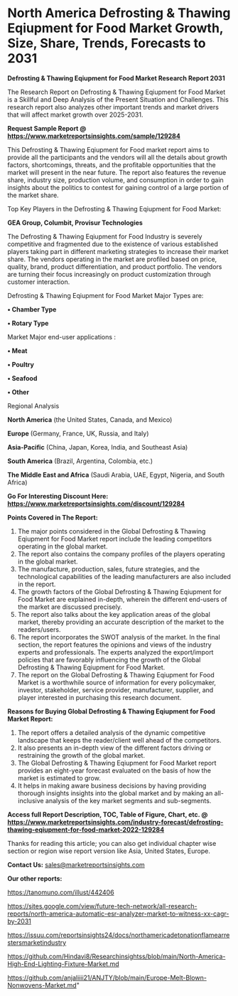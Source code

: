 # North America Defrosting & Thawing Eqiupment for Food Market Growth, Size, Share, Trends, Forecasts to 2031

<strong>Defrosting & Thawing Eqiupment for Food Market Research Report 2031</strong>

The Research Report on Defrosting & Thawing Eqiupment for Food Market is a Skillful and Deep Analysis of the Present Situation and Challenges. This research report also analyzes other important trends and market drivers that will affect market growth over 2025-2031.

<strong>Request Sample Report @ <a href=https://www.marketreportsinsights.com/sample/129284>https://www.marketreportsinsights.com/sample/129284</a></strong>

This Defrosting & Thawing Eqiupment for Food market report aims to provide all the participants and the vendors will all the details about growth factors, shortcomings, threats, and the profitable opportunities that the market will present in the near future. The report also features the revenue share, industry size, production volume, and consumption in order to gain insights about the politics to contest for gaining control of a large portion of the market share.

Top Key Players in the Defrosting & Thawing Eqiupment for Food Market:

<strong>GEA Group, Columbit, Provisur Technologies</strong>

The Defrosting & Thawing Eqiupment for Food Industry is severely competitive and fragmented due to the existence of various established players taking part in different marketing strategies to increase their market share. The vendors operating in the market are profiled based on price, quality, brand, product differentiation, and product portfolio. The vendors are turning their focus increasingly on product customization through customer interaction.

Defrosting & Thawing Eqiupment for Food Market Major Types are:

<strong>• Chamber Type

• Rotary Type</strong>

Market Major end-user applications :

<strong>• Meat

• Poultry

• Seafood

• Other</strong>

Regional Analysis

</u><strong><b>North America</b></strong> (the United States, Canada, and Mexico)

<strong><b>Europe </b></strong>(Germany, France, UK, Russia, and Italy)

<strong><b>Asia-Pacific</b></strong> (China, Japan, Korea, India, and Southeast Asia)

<strong><b>South America</b></strong> (Brazil, Argentina, Colombia, etc.)

<strong><b>The Middle East and Africa</b></strong> (Saudi Arabia, UAE, Egypt, Nigeria, and South Africa)

<strong>Go For Interesting Discount Here: <a href=https://www.marketreportsinsights.com/discount/129284>https://www.marketreportsinsights.com/discount/129284</a></strong>

<strong>Points Covered in The Report:</strong>
<ol>
  <li>The major points considered in the Global Defrosting & Thawing Eqiupment for Food Market report include the leading competitors operating in the global market.</li>
  <li>The report also contains the company profiles of the players operating in the global market.</li>
  <li>The manufacture, production, sales, future strategies, and the technological capabilities of the leading manufacturers are also included in the report.</li>
  <li>The growth factors of the Global Defrosting & Thawing Eqiupment for Food Market are explained in-depth, wherein the different end-users of the market are discussed precisely.</li>
  <li>The report also talks about the key application areas of the global market, thereby providing an accurate description of the market to the readers/users.</li>
  <li>The report incorporates the SWOT analysis of the market. In the final section, the report features the opinions and views of the industry experts and professionals. The experts analyzed the export/import policies that are favorably influencing the growth of the Global Defrosting & Thawing Eqiupment for Food Market.</li>
  <li>The report on the Global Defrosting & Thawing Eqiupment for Food Market is a worthwhile source of information for every policymaker, investor, stakeholder, service provider, manufacturer, supplier, and player interested in purchasing this research document.</li>
</ol>
<strong>Reasons for Buying Global Defrosting & Thawing Eqiupment for Food Market Report:</strong>

<ol>
  <li>The report offers a detailed analysis of the dynamic competitive landscape that keeps the reader/client well ahead of the competitors.</li>
  <li>It also presents an in-depth view of the different factors driving or restraining the growth of the global market.</li>
  <li>The Global Defrosting & Thawing Eqiupment for Food Market report provides an eight-year forecast evaluated on the basis of how the market is estimated to grow.</li>
  <li>It helps in making aware business decisions by having providing thorough insights insights into the global market and by making an all-inclusive analysis of the key market segments and sub-segments.</li>
</ol>
<strong>Access full Report Description, TOC, Table of Figure, Chart, etc. @ <a href=https://www.marketreportsinsights.com/industry-forecast/defrosting-thawing-eqiupment-for-food-market-2022-129284>https://www.marketreportsinsights.com/industry-forecast/defrosting-thawing-eqiupment-for-food-market-2022-129284</a></strong>


Thanks for reading this article; you can also get individual chapter wise section or region wise report version like Asia, United States, Europe.

<strong>Contact Us:</strong>
sales@marketreportsinsights.com

<strong>Our other reports:</strong>

<a href=https://tanomuno.com/illust/442406>https://tanomuno.com/illust/442406</a>

<a href=https://sites.google.com/view/future-tech-network/all-research-reports/north-america-automatic-esr-analyzer-market-to-witness-xx-cagr-by-2031>https://sites.google.com/view/future-tech-network/all-research-reports/north-america-automatic-esr-analyzer-market-to-witness-xx-cagr-by-2031</a>

<a href=https://issuu.com/reportsinsights24/docs/northamericadetonationflamearrestersmarketindustry>https://issuu.com/reportsinsights24/docs/northamericadetonationflamearrestersmarketindustry</a>

<a href=https://github.com/Hindavi8/Researchinsightss/blob/main/North-America-High-End-Lighting-Fixture-Market.md>https://github.com/Hindavi8/Researchinsightss/blob/main/North-America-High-End-Lighting-Fixture-Market.md</a>

<a href=https://github.com/anjaliiii21/ANJTY/blob/main/Europe-Melt-Blown-Nonwovens-Market.md>https://github.com/anjaliiii21/ANJTY/blob/main/Europe-Melt-Blown-Nonwovens-Market.md</a>"
